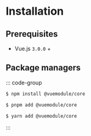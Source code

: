 # Installation

## Prerequisites

- Vue.js `3.0.0` +

## Package managers

::: code-group

```sh [npm]
$ npm install @vuemodule/core
```

```sh [pnpm]
$ pnpm add @vuemodule/core
```

```sh [yarn]
$ yarn add @vuemodule/core
```

:::
